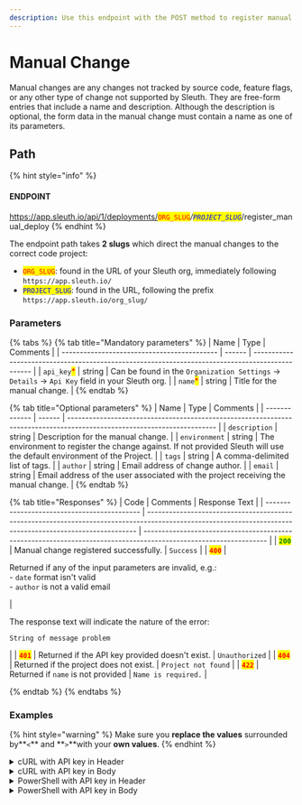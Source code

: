 ```yaml
---
description: Use this endpoint with the POST method to register manual changes.
---
```


# Manual Change

Manual changes are any changes not tracked by source code, feature flags, or any other type of change not supported by Sleuth. They are free-form entries that include a name and description. Although the description is optional, the form data in the manual change must contain a name as one of its parameters.

## Path

{% hint style="info" %}
#### ENDPOINT&#x20;

https://app.sleuth.io/api/1/deployments/<mark style="color:red;">`ORG_SLUG`</mark>_/<mark style="color:blue;">`PROJECT_SLUG`</mark>_/register\_manual\_deploy
{% endhint %}

The endpoint path takes **2 slugs** which direct the manual changes to the correct code project:

* <mark style="color:red;">`ORG_SLUG`</mark>: found in the URL of your Sleuth org, immediately following `https://app.sleuth.io/`
* <mark style="color:blue;">`PROJECT_SLUG`</mark>: found in the URL, following the prefix `https://app.sleuth.io/org_slug/`



### Parameters

{% tabs %}
{% tab title="Mandatory parameters" %}
| Name                                        | Type   | Comments                                                                                        |
| ------------------------------------------- | ------ | ----------------------------------------------------------------------------------------------- |
| `api_key`<mark style="color:red;">\*</mark> | string | Can be found in the `Organization Settings` -> `Details` -> `Api Key` field in your Sleuth org. |
| `name`<mark style="color:red;">\*</mark>    | string | Title for the manual change.                                                                    |
{% endtab %}

{% tab title="Optional parameters" %}
| Name          | Type   | Comments                                                                                                                |
| ------------- | ------ | ----------------------------------------------------------------------------------------------------------------------- |
| `description` | string | Description for the manual change.                                                                                      |
| `environment` | string | The environment to register the change against. If not provided Sleuth will use the default environment of the Project. |
| `tags`        | string | A comma-delimited list of tags.                                                                                         |
| `author`      | string | Email address of change author.                                                                                         |
| `email`       | string | Email address of the user associated with the project receiving the manual change.                                      |
{% endtab %}

{% tab title="Responses" %}
| Code                                        | Comments                                                                                                                                                  | Response Text                                                                                                    |
| ------------------------------------------- | --------------------------------------------------------------------------------------------------------------------------------------------------------- | ---------------------------------------------------------------------------------------------------------------- |
| <mark style="color:green;">**`200`**</mark> | Manual change registered successfully.                                                                                                                    | `Success`                                                                                                        |
| <mark style="color:red;">**`400`**</mark>   | <p>Returned if any of the input parameters are invalid, e.g.:<br>- <code>date</code> format isn't valid<br>- <code>author</code> is not a valid email</p> | <p>The response text will indicate the nature of the error:<br></p><p><code>String of message problem</code></p> |
| <mark style="color:red;">**`401`**</mark>   | Returned if the API key provided doesn't exist.                                                                                                           | `Unauthorized`                                                                                                   |
| <mark style="color:red;">**`404`**</mark>   | Returned if the project does not exist.                                                                                                                   | `Project not found`                                                                                              |
| <mark style="color:red;">**`422`**</mark>   | Returned if `name` is not provided                                                                                                                        | `Name is required.`                                                                                              |


{% endtab %}
{% endtabs %}

### Examples

{% hint style="warning" %}
Make sure you **replace the values** surrounded by**`<`** and **`>`**with your **own values**.&#x20;
{% endhint %}

<details>

<summary>cURL with API key in Header</summary>

<pre class="language-bash" data-overflow="wrap" data-line-numbers><code class="lang-bash"><strong>curl -X POST \
</strong>'https://app.sleuth.io/api/1/deployments/&#x3C;ORG_SLUG>/&#x3C;DEPLOYMENT_SLUG>/register_manual_deploy' \
  -H 'Authorization: apikey &#x3C;APIKEY>' \
  -H 'Content-Type: application/json' \
  -d '{
  "name": "&#x3C;NAME>",
  "description": "&#x3C;description>"
}'
</code></pre>

</details>

<details>

<summary>cURL with API key in Body</summary>

{% code overflow="wrap" lineNumbers="true" %}
```bash
curl -X POST \
'https://app.sleuth.io/api/1/deployments/<ORG_SLUG>/<DEPLOYMENT_SLUG>/register_deploy' \
  -H 'Content-Type: application/json' \
  -d '{
  "name": "<NAME>",
  "description": "<DESCRIPTION>",
  "api_key": <API_KEY>
  }'
```
{% endcode %}

</details>

<details>

<summary>PowerShell with API key in Header</summary>

{% code overflow="wrap" lineNumbers="true" %}
```powershell
Invoke-RestMethod -Method POST `
-Uri 'https://app.sleuth.io/api/1/deployments/<ORG_SLUG>/<DEPLOYMENT_SLUG>/register_manual_deploy' `
-Headers @{
    'Authorization' = 'apikey <APIKEY>'
    'Content-Type' = 'application/json'   
} `
-Body '{
    "name": "<NAME>",
    "description": "<description>"
}'
```
{% endcode %}

</details>

<details>

<summary>PowerShell with API key in Body</summary>

{% code overflow="wrap" lineNumbers="true" %}
```powershell
Invoke-RestMethod -Method POST `
-Uri 'https://app.sleuth.io/api/1/deployments/<ORG_SLUG>/<DEPLOYMENT_SLUG>/register_deploy' `
-Headers @{
    'Content-Type' = 'application/json'   
} `
-Body '{
    "api_key": "<API_KEY>",
    "name": "<NAME>",
    "description": "<DESCRIPTION>"
}'
```
{% endcode %}

</details>
